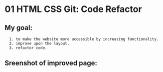 # 01 HTML CSS Git: Code Refactor

## My goal:

      1. to make the website more accessible by increasing functionality.
      2. improve upon the layout.
      3. refactor code.

## Sreenshot of improved page:
